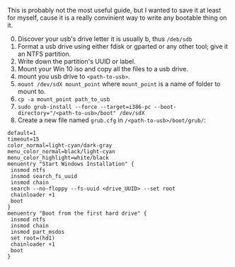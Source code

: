 This is probably not the most useful guide, but I wanted to save it at least for myself, cause it is a really convinient way to write any bootable thing on it.

0. Discover your usb's drive letter it is usually b, thus `/deb/sdb`
1. Format a usb drive using either fdisk or gparted or any other tool; give it an NTFS partition.
2. Write down the partition's UUID or label.
3. Mount your Win 10 iso and copy all the files to a usb drive.
  0. mount you usb drive to `<path-to-usb>`.
  1. `mount /dev/sdX mount_point` where `mount_point` is a name of folder to mount to.
  2. `cp -a mount_point path_to_usb`
4. `sudo grub-install --force --target=i386-pc --boot-directory="/<path-to-usb>/boot" /dev/sdX`
5. Create a new file named `grub.cfg` in `/<path-to-usb>/boot/grub/`:
```
default=1
timeout=15
color_normal=light-cyan/dark-gray
menu_color_normal=black/light-cyan
menu_color_highlight=white/black
menuentry "Start Windows Installation" {
 insmod ntfs
 insmod search_fs_uuid
 insmod chain
 search --no-floppy --fs-uuid <drive_UUID> --set root
 chainloader +1
 boot
}
menuentry "Boot from the first hard drive" {
 insmod ntfs
 insmod chain
 insmod part_msdos
 set root=(hd1)
 chainloader +1
 boot
}
```
